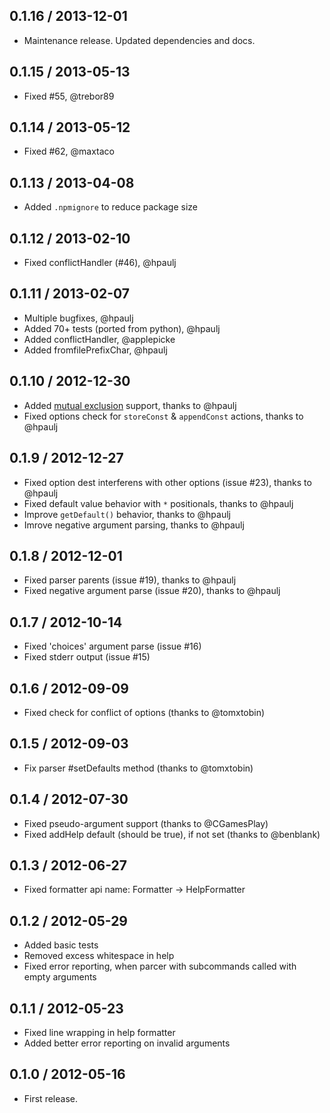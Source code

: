 0.1.16 / 2013-12-01
-------------------

* Maintenance release. Updated dependencies and docs.


0.1.15 / 2013-05-13
-------------------

* Fixed #55, @trebor89


0.1.14 / 2013-05-12
-------------------

* Fixed #62, @maxtaco


0.1.13 / 2013-04-08
-------------------

* Added `.npmignore` to reduce package size


0.1.12 / 2013-02-10
-------------------

* Fixed conflictHandler (#46), @hpaulj


0.1.11 / 2013-02-07
-------------------

* Multiple bugfixes, @hpaulj
* Added 70+ tests (ported from python), @hpaulj
* Added conflictHandler, @applepicke
* Added fromfilePrefixChar, @hpaulj


0.1.10 / 2012-12-30
-------------------

* Added [mutual exclusion](http://docs.python.org/dev/library/argparse.html#mutual-exclusion)
  support, thanks to @hpaulj
* Fixed options check for `storeConst` & `appendConst` actions, thanks to @hpaulj


0.1.9 / 2012-12-27
------------------

* Fixed option dest interferens with other options (issue #23), thanks to @hpaulj
* Fixed default value behavior with `*` positionals, thanks to @hpaulj
* Improve `getDefault()` behavior, thanks to @hpaulj
* Imrove negative argument parsing, thanks to @hpaulj


0.1.8 / 2012-12-01
------------------

* Fixed parser parents (issue #19), thanks to @hpaulj
* Fixed negative argument parse (issue #20), thanks to @hpaulj


0.1.7 / 2012-10-14
------------------

* Fixed 'choices' argument parse (issue #16)
* Fixed stderr output (issue #15)


0.1.6 / 2012-09-09
------------------

* Fixed check for conflict of options (thanks to @tomxtobin)


0.1.5 / 2012-09-03
------------------

* Fix parser #setDefaults method (thanks to @tomxtobin)


0.1.4 / 2012-07-30
------------------

* Fixed pseudo-argument support (thanks to @CGamesPlay)
* Fixed addHelp default (should be true), if not set (thanks to @benblank)


0.1.3 / 2012-06-27
------------------

* Fixed formatter api name: Formatter -> HelpFormatter


0.1.2 / 2012-05-29
------------------

* Added basic tests
* Removed excess whitespace in help
* Fixed error reporting, when parcer with subcommands
  called with empty arguments


0.1.1 / 2012-05-23
------------------

* Fixed line wrapping in help formatter
* Added better error reporting on invalid arguments


0.1.0 / 2012-05-16
------------------

* First release.
